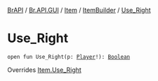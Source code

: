 [BrAPI](../../../index.md) / [Br.API.GUI](../../index.md) / [Item](../index.md) / [ItemBuilder](index.md) / [Use_Right](./-use_-right.md)

# Use_Right

`open fun Use_Right(p: `[`Player`](https://hub.spigotmc.org/javadocs/spigot/org/bukkit/entity/Player.html)`!): `[`Boolean`](https://kotlinlang.org/api/latest/jvm/stdlib/kotlin/-boolean/index.html)

Overrides [Item.Use_Right](../-use_-right.md)

